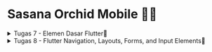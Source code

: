 # Sasana Orchid Mobile 🌸✨

<details>
    <summary>Tugas 7 - Elemen Dasar Flutter🐣</summary>
    
### <samp> 1️⃣ Apa perbedaan utama antara stateless dan stateful widget dalam konteks pengembangan aplikasi Flutter?</h3>
| STATELESS  | STATEFUL |
| ------------- | ------------- |
| Static | Dynamic |
| State tidak dapat diubah setelah dibuat karena state internal tidak disimpan | Bisa diubah kondisi internalnya karena state internal disimpan |
| Untuk membuatnya tinggal pakai build | Ada StatefulWidget dan State, untuk memperbaruii statenya bisa setState() |
| Contoh: Icon, IconButton, Text | Contoh: Checkbox, Radio, Slider, InkWell, Form, TextField |
### <samp> 2️⃣ Sebutkan seluruh widget yang kamu gunakan untuk menyelesaikan tugas ini dan jelaskan fungsinya masing-masing.</h3>
| Nama | Fungsi |
| ------------- | ------------- |
| Scaffold | Dasar building block buat satu page |
| SingleChildScrollView | Box dalam single widget yang bisa discroll  |
| Padding | Memakaikan padding di antara child dan parentnya |
| Column | Menampilkan child dalam bentuk vertikal |
| Text | Menampilkan string |
| Container | Dapat mengatur layout dan styling widget anaknya |
| MaterialApp | Root widget yang menjadi kerangka seluruh app |
| InkWell | Bisa respon kalo ditouch |
| Icon | Mengatur tampilan icon yang diambil dari IconData |
| Center | Membuat childnya berada di tengah |
| GridView | Scrollable array 2D |
| AppBar | Container yang nampilin konten dan aksi di paling atas app |
| SnackBar | Mirip notif tapi di bagian bawah app |
| ScaffoldMessenger | Manage SnackBar |
### <samp> 3️⃣ Jelaskan bagaimana cara kamu mengimplementasikan checklist di atas secara step-by-step (bukan hanya sekadar mengikuti tutorial).</h3>
<br>

✅ Membuat sebuah program Flutter baru dengan tema inventory seperti tugas-tugas sebelumnya.
<br>
    ~~ ```flutter create sasana_orchid``` pada terminal pada folder tempat ingin menyimpan program Flutter, Lalu cd ke sasana_orchid. Buka vscode, buat file menu.dart, lalu pindahkan class MyHomePage dan _MyHomePageState dari main.dart ke menu.dart, lalu import file menu.dart pada main.dart. Setelah itu ubah sifat widget halaman menu menjadi stateless. Selanjutnya define tipe list untuk item-item yang akan dipakai, lalu dibuat listnya. Setelah itu return scaffold dan tambahkan widget untuk menampilkan card.
<br>
✅ Membuat tiga tombol sederhana dengan ikon dan teks untuk:
<br>
 Melihat daftar item (Lihat Item) <br>
 Menambah item (Tambah Item) <br>
 Logout (Logout) <br>
    ~~ Define tipe pada list dulu dengan membuat suatu class, lalu tambahkan listnya.
<br>
✅ Memunculkan Snackbar dengan tulisan:
<br>
 "Kamu telah menekan tombol Lihat Item" ketika tombol Lihat Item ditekan.<br>
 "Kamu telah menekan tombol Tambah Item" ketika tombol Tambah Item ditekan.<br>
 "Kamu telah menekan tombol Logout" ketika tombol Logout ditekan.<br>
    ~~ Dengan menambahkan ScaffoldMessenger.of(context) padaa widget penampil card, lalu set context sesuai text yang diinginkan menyesuaiikan ${item.name}
<br>
✅ Menjawab beberapa pertanyaan berikut pada README.md pada root folder.
<br>
    ~~ Inilah readme saya yeay🥳
<br>
✅ Melakukan add-commit-push ke GitHub.
<br>
    ~~ Pertama buat repo di github dengan nama sasana-orchid-mobile, lalu ```git init``` untuk inisialisasi git repo di local. 
  Setelah itu ```git remote add origin [link repo]``` untuk menghubungkan folder local ke repo github yang sudah dibuat. 
  Lalu ```git pull origin master --allow-unrelated-histories``` karena waktu pull biasa ada error unrelated history.
  Lalu ```git add .``` untuk mendaftarkan perubahan yang telah dibuat di local, ```git commit -m "tugas 7 done code"```, dan
  terakhir ```git push --set-upstream origin master``` karena ini merupakan push pertama kali.
<br>
</details>

<details>
    <summary>Tugas 8 - Flutter Navigation, Layouts, Forms, and Input Elements🦜</summary>
    
### <samp> 1️⃣ Jelaskan perbedaan antara Navigator.push() dan Navigator.pushReplacement(), disertai dengan contoh mengenai penggunaan kedua metode tersebut yang tepat!
Navigator.push() dan Navigator.pushReplacement() sama-sama menambahkan route yang akan ditampilkan ke pengguna, bedanya kalau Navigator.push() itu karena dia hanya menambahkan, tidak menghapus route sebelumnya, pengguna akan dapat kembali ke halaman sebelumnya, sedangkan kalau Navigator.pushReplacement(), pengguna tidak dapat kembali pada route sebelumnya karena telah dihapus dan digantikan oleh route yyang baru.
### <samp> 2️⃣ Jelaskan masing-masing layout widget pada Flutter dan konteks penggunaannya masing-masing!
Ada tiga tipe layout widget pada flutter, yaitu single child layout widget, multi child layout widget, dan sliver widget. 
Beberapa yang termasuk single child layout widget (hanya bisa memiliki 1 child):
| Nama | Fungsi |
| ------------- | ------------- |
| Align | Meng-align childnya dengan dirinya |
| AspectRatio | Memberi ukuran spesifik pada widget |
| Baseline | Container yang memposisikan childnya di baseline |
| Center | Membuat childnya berada di tengah |
| ConstrainedBox | Membuuat constraint pada childnya |
| Container | Dapat mengatur layout dan styling widget anaknya |
| Expanded | Memperluas row, column, dan flex dari child |
| FittedBox | Memposisikan child dengan dirinya |
| Padding | Memakaikan padding di antara child dan parentnya |
| SizedBox | Box yaang punya size spesifik yang memaksa childnya mengikuti ukurannya |

Beberapa yang termasuk multi child layout widget (bisa memiliki banyak child):
| Nama | Fungsi |
| ------------- | ------------- |
| Column | Menampilkan child dalam bentuk vertikal |
| GridView | Scrollable array 2D |
| ListView | Scrollable linear list widget |
| Row | List widget dalam bentuk horizontal |
| Table | Menampilkan child widget dalam baris dan kolom |
| Wrap | Menampilkan childnya dalam multiple horizontal |

Beberapa yang termasuk sliver widget (scrollable widget):
| Nama | Fungsi |
| ------------- | ------------- |
| CustomScrollView | Box dalam single widget yang bisa discroll |
| SliverPadding | Memakaikan padding antar sliver |
| SliverList | Menempatkan banyak box sebagai child ke dalam linear array |
<br> 
lebih lengkapnya ada di sini https://docs.flutter.dev/ui/widgets/layout

### <samp> 3️⃣ Sebutkan apa saja elemen input pada form yang kamu pakai pada tugas kali ini dan jelaskan mengapa kamu menggunakan elemen input tersebut!
Ada TextFormField yang dipakai karena buat nama, harga, daaan deskripsi item (short text input).

### <samp> 4️⃣ Bagaimana penerapan clean architecture pada aplikasi Flutter?
Clean architecture adalah konsep separation of concern biar biisa modular, scalable, dan testable codebase. Penerapan clean architecture pada aplikasi flutter dapat dilakukan dengan menerapkan 3 layer, yaitu Presentation Layer (UI), Domain Layer (Business Logic), dan data layer. Presentation Layer isinya komponen-komponen UI yang diusahakan terpisah dengan implementasi detail-detail business logic dan data. Domain layer berisi apa-apa saja yang dapat dilakukan di aplikasi. Lalu yang terakhir sesuai namanya, daata layer akan mengatur resource data dalam aplikasi.

### <samp> 5️⃣ Jelaskan bagaimana cara kamu mengimplementasikan checklist di atas secara step-by-step! (bukan hanya sekadar mengikuti tutorial)
✅  Membuat minimal satu halaman baru pada aplikasi, yaitu halaman formulir tambah item baru dengan ketentuan sebagai berikut:
ans: buat file baru namanya sasana_form.dart
<br> 
~~ 1. ✅ Memakai minimal tiga elemen input, yaitu name, amount, description. Tambahkan elemen input sesuai dengan model pada aplikasi tugas Django yang telah kamu buat. 
<br>
ans: buat variabel dulu di awal sesuai elemen input yang diinginkan yaitu name, amount, dan description. Lalu buat TextFormField sebagai elemen untuk menginput data yang diperlukan.
<br>
~~ 2. ✅ Memiliki sebuah tombol Save.
<br>
ans: Buat ElevatedButton, lalu tambahkan child text save.
<br>
~~ 3. ✅ Setiap elemen input di formulir juga harus divalidasi dengan ketentuan sebagai berikut: Setiap elemen input tidak boleh kosong.
 Setiap elemen input harus berisi data dengan tipe data atribut modelnya.
<br>
ans: dibuat validator: ```validator: (String? value) {
                  if (value == null || value.isEmpty) {
                    return "Deskripsi tidak boleh kosong!";
                  }
                  return null;
                },
                ```
<br>
✅ Mengarahkan pengguna ke halaman form tambah item baru ketika menekan tombol Tambah Item pada halaman utama.
<br>
    ~~ tambahkaan kode ini ```if (item.name == "Tambah Item") {
            Navigator.push(context,
                MaterialPageRoute(builder: (context) => const ShopFormPage()));
          }```
<br>
✅ Memunculkan data sesuai isi dari formulir yang diisi dalam sebuah pop-up setelah menekan tombol Save pada halaman formulir tambah item baru.
<br>
    ~~ Pakai showdialog, sesuaikan data yang mau ditampilkan
<br>
✅ Membuat sebuah drawer pada aplikasi dengan ketentuan sebagai berikut:
<br>
ans: buat file baru namanya left_drawer.dart
<br>
~~ 1. ✅ Drawer minimal memiliki dua buah opsi, yaitu Halaman Utama dan Tambah Item.
<br>
ans: pakai ListTile untuk setiap opsi.
<br>
~~ 2. ✅ Ketika memiih opsi Halaman Utama, maka aplikasi akan mengarahkan pengguna ke halaman utama.
<br>
ans: pakai materialpageroute ketika onTap: ```Navigator.pushReplacement(
                  context,
                  MaterialPageRoute(
                    builder: (context) => MyHomePage(),
                  ));```
<br>
~~ 3. ✅ Ketika memiih opsi (Tambah Item), maka aplikasi akan mengarahkan pengguna ke halaman form tambah item baru.
<br>
ans: pakai materialpageroute ketika onTap: ```Navigator.pushReplacement(
                  context,
                  MaterialPageRoute(
                    builder: (context) => const ShopFormPage(),
                  ));```
<br> 
✅ Menjawab beberapa pertanyaan berikut pada README.md pada root folder.
<br>
    ~~ Inilah readme saya yeay🥳
<br>
✅ Melakukan add-commit-push ke GitHub.
<br>
    ~~ Seperti biasa, tinggal memasukkan command ```git add .```, ```git commit -m "done tugas 7"```, dan ```git push``` ke terminal.
<br>
</details>
